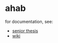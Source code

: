 ahab
=============

for documentation, see:

  + [senior thesis](https://drive.google.com/file/d/0B16Sa02HRktLMFRJU1dpWHRxbEU/view?usp=sharing)
  + [wiki](https://github.com/djsegal/ahab/wiki)
